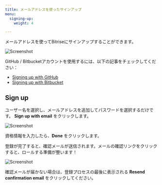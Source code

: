 ```yaml
---
title: メールアドレスを使ったサインアップ
menu:
  signing-up:
    weight: 4

---
```

メールアドレスを使ってBitriseにサインアップすることができます。

![Screenshot](/img/signing-up/sign-up-bitrise.png)

GitHub / Bitbucketアカウントを使用するには、以下の記事をチェックしてください：

* [Signing up with GitHub](/getting-started/signing-up/signing-up-with-github)
* [Signing up with Bitbucket](/getting-started/signing-up/signing-up-with-bitbucket)

## Sign up

ユーザー名を選択し、メールアドレスを追加してパスワードを選択するだけです。 **Sign up with email** をクリックします。

![Screenshot](/img/signing-up/sign-up-credentials.png)

資格情報を入力したら、**Done** をクリックします。

登録が完了すると、確認メールが送信されます。メールの確認リンクをクリックすると、ロールする準備が整います！

![Screenshot](/img/signing-up/confirmation-email.png)

確認メールが届かない場合は、登録プロセスの最後に表示される **Resend confirmation email** をクリックしてください。
